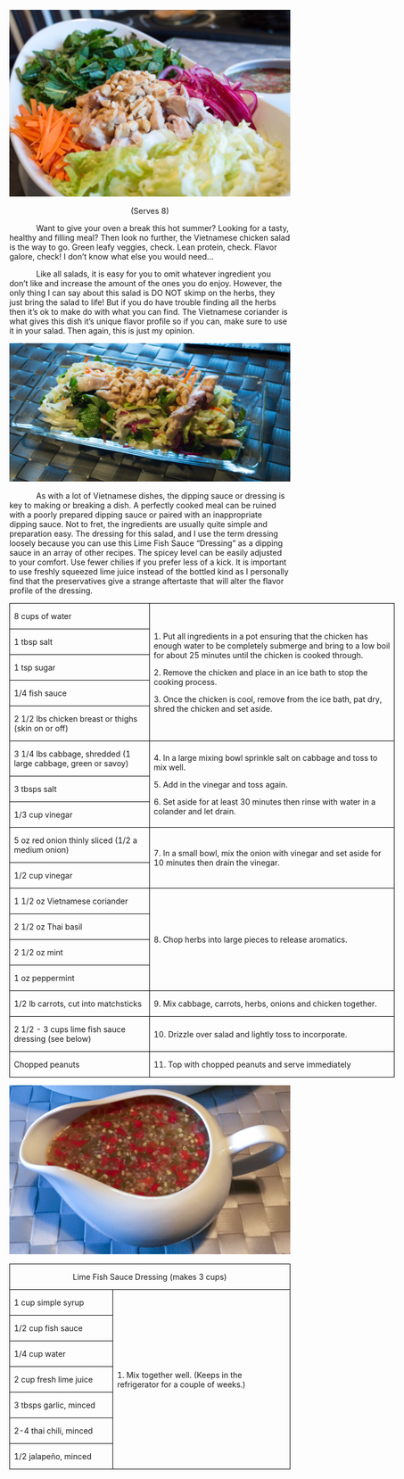 ![](assets/images/2015/Aug/20150611-20150611-DSC_3822.jpg)
<p align=center style='text-align:center'><span>(Serves 8)</span></p>

<p style='text-indent:.5in'><span>Want
to give your oven a break this hot summer? Looking for a tasty, healthy and
filling meal? Then look no further, the Vietnamese chicken salad is the way to
go. Green leafy veggies, check. Lean protein, check. Flavor galore, check! I
don’t know what else you would need…</span></p>

<p style='text-indent:.5in'><span>Like
all salads, it is easy for you to omit whatever ingredient you don’t like and
increase the amount of the ones you do enjoy. However, the only thing I can say
about this salad is DO NOT skimp on the herbs, they just bring the salad to
life! But if you do have trouble finding all the herbs then it’s ok to make do
with what you can find. The Vietnamese coriander is what gives this dish it’s
unique flavor profile so if you can, make sure to use it in your salad. Then
again, this is just my opinion. </span></p>

![](assets/images/2015/Aug/20150611-20150611-DSC_3844.jpg)

<p style='text-indent:.5in'><span>As
with a lot of Vietnamese dishes, the dipping sauce or dressing is key to making
or breaking a dish. A perfectly cooked meal can be ruined with a poorly
prepared dipping sauce or paired with an inappropriate dipping sauce. Not to
fret, the ingredients are usually quite simple and preparation easy. The
dressing for this salad, and I use the term dressing loosely because you can
use this Lime Fish Sauce “Dressing” as a dipping sauce in an array of other
recipes. The spicey level can be easily adjusted to your comfort. Use fewer
chilies if you prefer less of a kick. It is important to use freshly squeezed
lime juice instead of the bottled kind as I personally find that the
preservatives give a strange aftertaste that will alter the flavor profile of
the dressing. &nbsp;</span></p>


<table class=MsoTableGrid border=1 cellspacing=0 cellpadding=0 width=518
 style='width:518.45pt;border-collapse:collapse;border:none'>
 <tr style='height:23.65pt'>
  <td width=184 style='width:184.05pt;border:solid windowtext 1.0pt;padding:
  0in 5.4pt 0in 5.4pt;height:23.65pt'>
  <p><span>8 cups of water</span></p>
  </td>
  <td width=334 rowspan=5 style='width:334.4pt;border:solid windowtext 1.0pt;
  border-left:none;padding:0in 5.4pt 0in 5.4pt;height:23.65pt'>
  <p><span>1. Put all ingredients in
  a pot ensuring that the chicken has enough water to be completely submerge
  and bring to a low boil for about 25 minutes until the chicken is cooked
  through.</span></p>
  <p><span>2. Remove the chicken and
  place in an ice bath to stop the cooking process.</span></p>
  <p><span>3. Once the chicken is
  cool, remove from the ice bath, pat dry, shred the chicken and set aside.</span></p>
  </td>
 </tr>
 <tr style='height:22.9pt'>
  <td width=184 style='width:184.05pt;border:solid windowtext 1.0pt;border-top:
  none;padding:0in 5.4pt 0in 5.4pt;height:22.9pt'>
  <p><span>1 tbsp salt</span></p>
  </td>
 </tr>
 <tr style='height:22.9pt'>
  <td width=184 style='width:184.05pt;border:solid windowtext 1.0pt;border-top:
  none;padding:0in 5.4pt 0in 5.4pt;height:22.9pt'>
  <p><span>1 tsp sugar</span></p>
  </td>
 </tr>
 <tr style='height:22.9pt'>
  <td width=184 style='width:184.05pt;border:solid windowtext 1.0pt;border-top:
  none;padding:0in 5.4pt 0in 5.4pt;height:22.9pt'>
  <p><span>1/4 fish sauce</span></p>
  </td>
 </tr>
 <tr style='height:22.9pt'>
  <td width=184 style='width:184.05pt;border:solid windowtext 1.0pt;border-top:
  none;padding:0in 5.4pt 0in 5.4pt;height:22.9pt'>
  <p><span>2 1/2 lbs chicken breast
  or thighs (skin on or off)</span></p>
  </td>
 </tr>
 <tr style='height:22.9pt'>
  <td width=184 style='width:184.05pt;border:solid windowtext 1.0pt;border-top:
  none;padding:0in 5.4pt 0in 5.4pt;height:22.9pt'>
  <p><span>3 1/4 lbs cabbage,
  shredded (1 large cabbage, green or savoy) </span></p>
  </td>
  <td width=334 rowspan=3 style='width:334.4pt;border-top:none;border-left:
  none;border-bottom:solid windowtext 1.0pt;border-right:solid windowtext 1.0pt;
  padding:0in 5.4pt 0in 5.4pt;height:22.9pt'>
  <p><span>4. In a large mixing bowl
  sprinkle salt on cabbage and toss to mix well.</span></p>
  <p><span>5. Add in the vinegar and
  toss again.</span></p>
  <p><span>6. Set aside for at least
  30 minutes then rinse with water in a colander and let drain.</span></p>
  </td>
 </tr>
 <tr style='height:22.9pt'>
  <td width=184 style='width:184.05pt;border:solid windowtext 1.0pt;border-top:
  none;padding:0in 5.4pt 0in 5.4pt;height:22.9pt'>
  <p><span>3 tbsps salt</span></p>
  </td>
 </tr>
 <tr style='height:22.9pt'>
  <td width=184 style='width:184.05pt;border:solid windowtext 1.0pt;border-top:
  none;padding:0in 5.4pt 0in 5.4pt;height:22.9pt'>
  <p><span>1/3 cup vinegar</span></p>
  </td>
 </tr>
 <tr style='height:22.9pt'>
  <td width=184 style='width:184.05pt;border:solid windowtext 1.0pt;border-top:
  none;padding:0in 5.4pt 0in 5.4pt;height:22.9pt'>
  <p><span>5 oz red onion thinly
  sliced (1/2 a medium onion)</span></p>
  </td>
  <td width=334 rowspan=2 style='width:334.4pt;border-top:none;border-left:
  none;border-bottom:solid windowtext 1.0pt;border-right:solid windowtext 1.0pt;
  padding:0in 5.4pt 0in 5.4pt;height:22.9pt'>
  <p><span>7. In a small bowl, mix
  the onion with vinegar and set aside for 10 minutes then drain the vinegar.</span></p>
  </td>
 </tr>
 <tr style='height:22.9pt'>
  <td width=184 style='width:184.05pt;border:solid windowtext 1.0pt;border-top:
  none;padding:0in 5.4pt 0in 5.4pt;height:22.9pt'>
  <p><span>1/2 cup vinegar</span></p>
  </td>
 </tr>
 <tr style='height:22.9pt'>
  <td width=184 style='width:184.05pt;border:solid windowtext 1.0pt;border-top:
  none;padding:0in 5.4pt 0in 5.4pt;height:22.9pt'>
  <p><span>1 1/2 oz Vietnamese
  coriander</span></p>
  </td>
  <td width=334 rowspan=4 style='width:334.4pt;border-top:none;border-left:
  none;border-bottom:solid windowtext 1.0pt;border-right:solid windowtext 1.0pt;
  padding:0in 5.4pt 0in 5.4pt;height:22.9pt'>
  <p><span>8. Chop herbs into large
  pieces to release aromatics.</span></p>
  </td>
 </tr>
 <tr style='height:22.9pt'>
  <td width=184 style='width:184.05pt;border:solid windowtext 1.0pt;border-top:
  none;padding:0in 5.4pt 0in 5.4pt;height:22.9pt'>
  <p><span>2 1/2 oz Thai basil</span></p>
  </td>
 </tr>
 <tr style='height:22.9pt'>
  <td width=184 style='width:184.05pt;border:solid windowtext 1.0pt;border-top:
  none;padding:0in 5.4pt 0in 5.4pt;height:22.9pt'>
  <p><span>2 1/2 oz mint</span></p>
  </td>
 </tr>
 <tr style='height:22.9pt'>
  <td width=184 style='width:184.05pt;border:solid windowtext 1.0pt;border-top:
  none;padding:0in 5.4pt 0in 5.4pt;height:22.9pt'>
  <p><span>1 oz peppermint</span></p>
  </td>
 </tr>
 <tr style='height:22.9pt'>
  <td width=184 style='width:184.05pt;border:solid windowtext 1.0pt;border-top:
  none;padding:0in 5.4pt 0in 5.4pt;height:22.9pt'>
  <p><span>1/2 lb carrots, cut into
  matchsticks</span></p>
  </td>
  <td width=334 style='width:334.4pt;border-top:none;border-left:none;
  border-bottom:solid windowtext 1.0pt;border-right:solid windowtext 1.0pt;
  padding:0in 5.4pt 0in 5.4pt;height:22.9pt'>
  <p><span>9. Mix cabbage, carrots, herbs,
  onions and chicken together.</span></p>
  </td>
 </tr>
 <tr style='height:22.9pt'>
  <td width=184 style='width:184.05pt;border:solid windowtext 1.0pt;border-top:
  none;padding:0in 5.4pt 0in 5.4pt;height:22.9pt'>
  <p><span>2 1/2 - 3 cups lime fish
  sauce dressing (see below)</span></p>
  </td>
  <td width=334 style='width:334.4pt;border-top:none;border-left:none;
  border-bottom:solid windowtext 1.0pt;border-right:solid windowtext 1.0pt;
  padding:0in 5.4pt 0in 5.4pt;height:22.9pt'>
  <p><span>10. Drizzle over salad and
  lightly toss to incorporate.</span></p>
  </td>
 </tr>
 <tr style='height:22.9pt'>
  <td width=184 style='width:184.05pt;border:solid windowtext 1.0pt;border-top:
  none;padding:0in 5.4pt 0in 5.4pt;height:22.9pt'>
  <p><span>Chopped peanuts</span></p>
  </td>
  <td width=334 style='width:334.4pt;border-top:none;border-left:none;
  border-bottom:solid windowtext 1.0pt;border-right:solid windowtext 1.0pt;
  padding:0in 5.4pt 0in 5.4pt;height:22.9pt'>
  <p><span>11. Top with chopped
  peanuts and serve immediately</span></p>
  </td>
 </tr>
</table>

![](assets/images/2015/Aug/20150611-20150611-IMG_5259.jpg)

<table class=MsoTableGrid border=1 cellspacing=0 cellpadding=0
 style='border-collapse:collapse;border:none'>
 <tr style='height:23.25pt'>
  <td width=519 colspan=2 style='width:518.6pt;border:solid windowtext 1.0pt;
  padding:0in 5.4pt 0in 5.4pt;height:23.25pt'>
  <p align=center style='text-align:center'><span
 >Lime Fish Sauce Dressing (makes 3 cups)</span></p>
  </td>
 </tr>
 <tr style='height:23.25pt'>
  <td width=181 style='width:181.05pt;border:solid windowtext 1.0pt;border-top:
  none;padding:0in 5.4pt 0in 5.4pt;height:23.25pt'>
  <p><span>1 cup simple syrup</span></p>
  </td>
  <td width=338 rowspan=7 style='width:337.55pt;border-top:none;border-left:
  none;border-bottom:solid windowtext 1.0pt;border-right:solid windowtext 1.0pt;
  padding:0in 5.4pt 0in 5.4pt;height:23.25pt'>
  <p><span>1. Mix together well.
  (Keeps in the refrigerator for a couple of weeks.)</span></p>
  </td>
 </tr>
 <tr style='height:23.25pt'>
  <td width=181 style='width:181.05pt;border:solid windowtext 1.0pt;border-top:
  none;padding:0in 5.4pt 0in 5.4pt;height:23.25pt'>
  <p><span>1/2 cup fish sauce</span></p>
  </td>
 </tr>
 <tr style='height:23.25pt'>
  <td width=181 style='width:181.05pt;border:solid windowtext 1.0pt;border-top:
  none;padding:0in 5.4pt 0in 5.4pt;height:23.25pt'>
  <p><span>1/4 cup water</span></p>
  </td>
 </tr>
 <tr style='height:21.9pt'>
  <td width=181 style='width:181.05pt;border:solid windowtext 1.0pt;border-top:
  none;padding:0in 5.4pt 0in 5.4pt;height:21.9pt'>
  <p><span>2 cup fresh lime juice</span></p>
  </td>
 </tr>
 <tr style='height:23.25pt'>
  <td width=181 style='width:181.05pt;border:solid windowtext 1.0pt;border-top:
  none;padding:0in 5.4pt 0in 5.4pt;height:23.25pt'>
  <p><span>3 tbsps garlic, minced</span></p>
  </td>
 </tr>
 <tr style='height:21.9pt'>
  <td width=181 style='width:181.05pt;border:solid windowtext 1.0pt;border-top:
  none;padding:0in 5.4pt 0in 5.4pt;height:21.9pt'>
  <p><span>2-4 thai chili, minced</span></p>
  </td>
 </tr>
 <tr style='height:23.25pt'>
  <td width=181 style='width:181.05pt;border:solid windowtext 1.0pt;border-top:
  none;padding:0in 5.4pt 0in 5.4pt;height:23.25pt'>
  <p><span>1/2 jalapeño, minced </span></p>
  </td>
 </tr>
</table>
